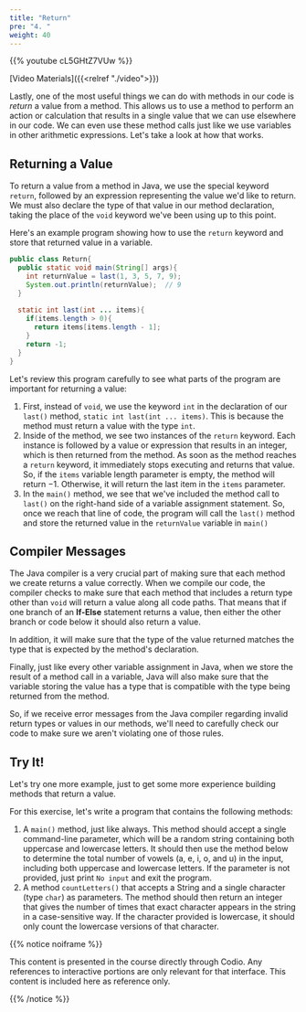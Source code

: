 ```yaml
---
title: "Return"
pre: "4. "
weight: 40
---
```


{{% youtube cL5GHtZ7VUw %}}

[Video Materials]({{<relref "./video">}})

Lastly, one of the most useful things we can do with methods in our code is _return_ a value from a method. This allows us to use a method to perform an action or calculation that results in a single value that we can use elsewhere in our code. We can even use these method calls just like we use variables in other arithmetic expressions. Let's take a look at how that works.

## Returning a Value

To return a value from a method in Java, we use the special keyword `return`, followed by an expression representing the value we'd like to return. We must also declare the type of that value in our method declaration, taking the place of the `void` keyword we've been using up to this point. 

Here's an example program showing how to use the `return` keyword and store that returned value in a variable. 

```java
public class Return{
  public static void main(String[] args){
    int returnValue = last(1, 3, 5, 7, 9);
    System.out.println(returnValue);  // 9
  }
  
  static int last(int ... items){
    if(items.length > 0){
      return items[items.length - 1];
    }
    return -1;
  }
}
```

Let's review this program carefully to see what parts of the program are important for returning a value:

1. First, instead of `void`, we use the keyword `int` in the declaration of our `last()` method, `static int last(int ... items)`. This is because the method must return a value with the type `int`. 
2. Inside of the method, we see two instances of the `return` keyword. Each instance is followed by a value or expression that results in an integer, which is then returned from the method. As soon as the method reaches a `return` keyword, it immediately stops executing and returns that value. So, if the `items` variable length parameter is empty, the method will return $-1$. Otherwise, it will return the last item in the `items` parameter. 
3. In the `main()` method, we see that we've included the method call to `last()` on the right-hand side of a variable assignment statement. So, once we reach that line of code, the program will call the `last()` method and store the returned value in the `returnValue` variable in `main()`

## Compiler Messages

The Java compiler is a very crucial part of making sure that each method we create returns a value correctly. When we compile our code, the compiler checks to make sure that each method that includes a return type other than `void` will return a value along all code paths. That means that if one branch of an **If-Else** statement returns a value, then either the other branch or code below it should also return a value. 

In addition, it will make sure that the type of the value returned matches the type that is expected by the method's declaration. 

Finally, just like every other variable assignment in Java, when we store the result of a method call in a variable, Java will also make sure that the variable storing the value has a type that is compatible with the type being returned from the method.

So, if we receive error messages from the Java compiler regarding invalid return types or values in our methods, we'll need to carefully check our code to make sure we aren't violating one of those rules.

## Try It!

Let's try one more example, just to get some more experience building methods that return a value.

For this exercise, let's write a program that contains the following methods:

1. A `main()` method, just like always. This method should accept a single command-line parameter, which will be a random string containing both uppercase and lowercase letters. It should then use the method below to determine the total number of vowels (a, e, i, o, and u) in the input, including both uppercase and lowercase letters. If the parameter is not provided, just print `No input` and exit the program. 
2. A method `countLetters()` that accepts a String and a single character (type `char`) as parameters. The method should then return an integer that gives the number of times that exact character appears in the string in a case-sensitive way. If the character provided is lowercase, it should only count the lowercase versions of that character. 

{{% notice noiframe %}}

This content is presented in the course directly through Codio. Any references to interactive portions are only relevant for that interface. This content is included here as reference only. 

{{% /notice %}}